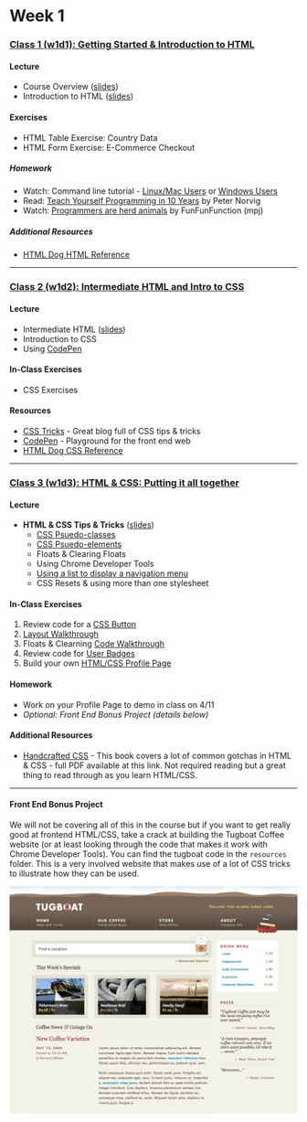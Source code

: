 # Week 1

### [Class 1 (w1d1): Getting Started & Introduction to HTML](./w1d1)

#### Lecture
* Course Overview ([slides](./w1d1/slides/w1d1_overview.pdf))
* Introduction to HTML ([slides](./w1d1/slides/w1d1_html.pdf))

#### Exercises
* HTML Table Exercise: Country Data
* HTML Form Exercise: E-Commerce Checkout

##### Homework

* Watch: Command line tutorial - [Linux/Mac Users](https://www.youtube.com/watch?v=AfM11G2NYxg) or [Windows Users](https://www.youtube.com/watch?v=zBXe-IaNJps)
* Read: [Teach Yourself Programming in 10 Years](http://norvig.com/21-days.html) by Peter Norvig
* Watch: [Programmers are herd animals](https://www.youtube.com/watch?v=lrf6xuFq1Ms) by FunFunFunction (mpj)

##### Additional Resources
* [HTML Dog HTML Reference](http://htmldog.com/references/html/tags/)

---

### [Class 2 (w1d2): Intermediate HTML and Intro to CSS](./w1d2)

#### Lecture
* Intermediate HTML ([slides](./w1d2/slides/w1d2_html_css.pdf))
* Introduction to CSS
* Using [CodePen](http://codepen.io/)

#### In-Class Exercises
* CSS Exercises

#### Resources
* [CSS Tricks](https://css-tricks.com/) - Great blog full of CSS tips & tricks
* [CodePen](http://codepen.io/) - Playground for the front end web
* [HTML Dog CSS Reference](http://htmldog.com/references/css/properties/)

---

### [Class 3 (w1d3): HTML & CSS: Putting it all together](./w1d3)

#### Lecture
* **HTML & CSS Tips & Tricks** ([slides](./w1d3/slides/w1d3_html_css.pdf))
  * [CSS Psuedo-classes](https://developer.mozilla.org/en-US/docs/Web/CSS/Pseudo-classes)
  * [CSS Psuedo-elements](https://developer.mozilla.org/en-US/docs/Web/CSS/Pseudo-elements)
  * Floats & Clearing Floats
  * Using Chrome Developer Tools
  * [Using a list to display a navigation menu](codepen.io/rcacademy/pen/GZyMBJ)
  * CSS Resets & using more than one stylesheet


#### In-Class Exercises
1. Review code for a [CSS Button](http://codepen.io/rcacademy/pen/JXMPRa)
2. [Layout Walkthrough](./w1d3)
3. Floats & Clearning [Code Walkthrough](http://codepen.io/rcacademy/pen/MyrEWJ)
4. Review code for [User Badges](http://codepen.io/rcacademy/pen/yOpLWd)
5. Build your own [HTML/CSS Profile Page](./w1d3#html--css-project)

#### Homework
* Work on your Profile Page to demo in class on 4/11
* _Optional: Front End Bonus Project (details below)_

#### Additional Resources
* [Handcrafted CSS](../resources/handcrafted_css.pdf) - This book covers a lot of common gotchas in HTML & CSS - full PDF available at this link. Not required reading but a great thing to read through as you learn HTML/CSS.

----

#### Front End Bonus Project
We will not be covering all of this in the course but if you want to get really good at frontend HTML/CSS, take a crack at building the Tugboat Coffee website (or at least looking through the code that makes it work with Chrome Developer Tools). You can find the tugboat code in the `resources` folder. This is a very involved website that makes use of a lot of CSS tricks to illustrate how they can be used.

![Tugboat Coffee](../zimages/tugboat.png)
